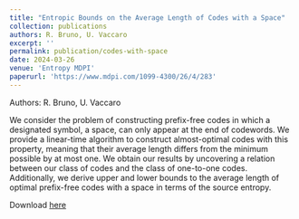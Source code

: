 ```yaml
---
title: "Entropic Bounds on the Average Length of Codes with a Space"
collection: publications
authors: R. Bruno, U. Vaccaro
excerpt: ''
permalink: publication/codes-with-space
date: 2024-03-26
venue: 'Entropy MDPI'
paperurl: 'https://www.mdpi.com/1099-4300/26/4/283'
---
```

Authors: R. Bruno, U. Vaccaro

We consider the problem of constructing prefix-free codes in which a designated symbol, a space, can only appear at the end of codewords. We provide a linear-time algorithm to construct almost-optimal codes with this property, meaning that their average length differs from the minimum possible by at most one. We obtain our results by uncovering a relation between our class of codes and the class of one-to-one codes. Additionally, we derive upper and lower bounds to the average length of optimal prefix-free codes with a space in terms of the source entropy.

Download [here](https://www.mdpi.com/1099-4300/26/4/283)
